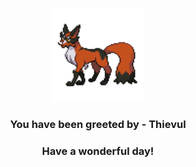 <p align="center">
    <img src="https://raw.githubusercontent.com/PokeAPI/sprites/master/sprites/pokemon/828.png" width="150" height="150">
</p>
<h3 align="center">You have been greeted by - <b>Thievul</b></h3>
<h3 align="center">Have a wonderful day!</h3>
